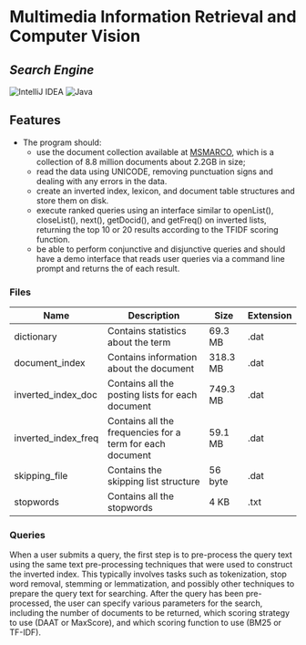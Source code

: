# Multimedia Information Retrieval and Computer Vision
## _Search Engine_

![IntelliJ IDEA](https://img.shields.io/badge/IntelliJIDEA-000000.svg?style=for-the-badge&logo=intellij-idea&logoColor=white) ![Java](https://img.shields.io/badge/java-%23ED8B00.svg?style=for-the-badge&logo=java&logoColor=white)

## Features

* The program should: 
    * use the document collection available at [MSMARCO], which is a collection of 8.8 million documents about 2.2GB in size;
    * read the data using UNICODE, removing punctuation signs and dealing with any errors in the data. 
    * create an inverted index, lexicon, and document table structures and store them on disk. 
    * execute ranked queries using an interface similar to openList(), closeList(), next(), getDocid(), and getFreq() on inverted lists, returning the top       10 or 20 results according to the TFIDF scoring function. 
    * be able to perform conjunctive and disjunctive queries and should have a demo interface that reads user queries via a command line prompt and returns       the <pid> of each result.
     
### Files
   
   Name  | Description | Size | Extension
------------- | ------------- | ------------- | -------------
dictionary  | Contains statistics about the term | 69.3 MB | .dat
document_index  | Contains information about the document | 318.3 MB | .dat
inverted_index_doc  | Contains all the posting lists for each document | 749.3 MB | .dat
inverted_index_freq  | Contains all the frequencies for a term for each document | 59.1 MB | .dat
skipping_file  | Contains the skipping list structure | 56 byte | .dat
stopwords  | Contains all the stopwords | 4 KB | .txt
   
   
### Queries
   
When a user submits a query, the first step is to pre-process the query text using the same text pre-processing techniques that were used to construct the inverted index.
This typically involves tasks such as tokenization, stop word removal, stemming or lemmatization, and possibly other techniques to prepare the query text for searching.
After the query has been pre-processed, the user can specify various parameters for the search, including the number of documents to be returned, which scoring strategy to use (DAAT or MaxScore), and which scoring function to use (BM25 or TF-IDF).


[MSMARCO]: <https://microsoft.github.io/msmarco/TREC-Deep-Learning-2020>
